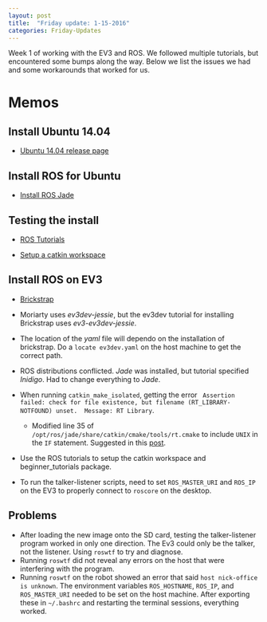 ```yaml
---
layout: post
title:  "Friday update: 1-15-2016"
categories: Friday-Updates
---
```


Week 1 of working with the EV3 and ROS.  We followed multiple
tutorials, but encountered some bumps along the way.  Below we list
the issues we had and some workarounds that worked for us.

# Memos

## Install Ubuntu 14.04

- [Ubuntu 14.04 release page](http://releases.ubuntu.com/14.04/)

## Install ROS for Ubuntu

- [Install ROS Jade](http://wiki.ros.org/jade/Installation/Ubuntu)

## Testing the install

- [ROS Tutorials](http://wiki.ros.org/ROS/Tutorials/)

-
  [Setup a catkin workspace](http://wiki.ros.org/ROS/Tutorials/InstallingandConfiguringROSEnvironment)

## Install ROS on EV3

-
  [Brickstrap](http://www.ev3dev.org/docs/tutorials/using-brickstrap-to-cross-compile/)

- Moriarty uses *ev3dev-jessie*, but the ev3dev tutorial for
  installing Brickstrap uses *ev3-ev3dev-jessie*.
- The location of the *yaml* file will dependo on the installation of
  brickstrap.  Do a `locate ev3dev.yaml` on the host machine to get
  the correct path.
- ROS distributions conflicted.  *Jade* was installed, but tutorial
  specified *Inidigo*.  Had to change everything to *Jade*.
- When running `catkin_make_isolated`, getting the error ` Assertion
  failed: check for file existence, but filename (RT_LIBRARY-NOTFOUND)
  unset.  Message: RT Library`.
  - Modified line 35 of
    `/opt/ros/jade/share/catkin/cmake/tools/rt.cmake` to include
    `UNIX` in the `IF` statement.  Suggested in this
    [post](http://answers.ros.org/question/66978/what-for-catkin-needs-to-link-to-librt-realtime-extension/).
- Use the ROS tutorials to setup the catkin workspace and
  beginner_tutorials package.
- To run the talker-listener scripts, need to set `ROS_MASTER_URI` and
  `ROS_IP` on the EV3 to properly connect to `roscore` on the desktop.

## Problems
- After loading the new image onto the SD card, testing the
  talker-listener program worked in only one direction.  The Ev3 could
  only be the talker, not the listener.  Using `roswtf` to try and
  diagnose.
- Running `roswtf` did not reveal any errors on the host that were
  interfering with the program.
- Running `roswtf` on the robot showed an error that said `host
  nick-office is unknown`.  The environment variables `ROS_HOSTNAME`,
  `ROS_IP`, and `ROS_MASTER_URI` needed to be set on the host
  machine. After exporting these in `~/.bashrc` and restarting the
  terminal sessions, everything worked.
